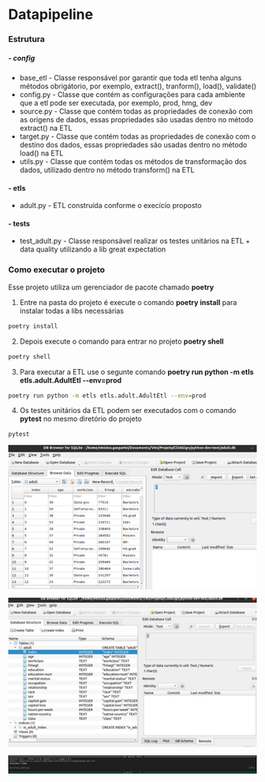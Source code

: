 # Datapipeline


### Estrutura

##### - config 
- base_etl - Classe responsável por garantir que toda etl tenha alguns métodos obrigátorio, por exemplo, extract(), tranform(), load(), validate()
- config.py - Classe que contém as configurações para cada ambiente que a etl pode ser executada, por exemplo, prod, hmg, dev
- source.py - Classe que contém todas as propriedades de conexão com as origens de dados, essas propriedades são usadas dentro no método extract() na ETL
- target.py - Classe que contém todas as propriedades de conexão com o destino dos dados, essas propriedades são usadas dentro no método load() na ETL
- utils.py - Classe que contém todas os métodos de transformação dos dados, utilizado dentro no método transform() na ETL

#### - etls
- adult.py - ETL construída conforme o execícío proposto

#### - tests
- test_adult.py - Classe responsável realizar os testes unitários na ETL + data quality utilizando a lib great expectation


### Como executar o projeto

Esse projeto utiliza um gerenciador de pacote chamado **poetry**

1. Entre na pasta do projeto é execute o comando **poetry install** para instalar todas a libs necessárias
```sh
poetry install
```
2. Depois execute o comando para entrar no projeto **poetry shell**
```sh
poetry shell
```
3. Para executar a ETL use o segunte comando **poetry run python -m etls etls.adult.AdultEtl --env=prod**
```sh
poetry run python -m etls etls.adult.AdultEtl --env=prod
```
4. Os testes unitários da ETL podem ser executados com o comando **pytest** no mesmo diretório do projeto
```sh
pytest
```

![title](data.png)

![title](table.png)

![title](pytest.png)